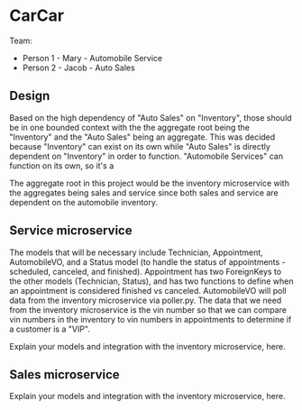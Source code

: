 # CarCar

Team:

* Person 1 - Mary - Automobile Service
* Person 2 - Jacob - Auto Sales

## Design
Based on the high dependency of "Auto Sales" on "Inventory", those should be in one bounded context with the the aggregate root being the "Inventory" and the "Auto Sales" being an aggregate. This was decided because "Inventory" can exist on its own while "Auto Sales" is directly dependent on "Inventory" in order to function. "Automobile Services" can function on its own, so it's a 

The aggregate root in this project would be the inventory microservice with the aggregates being sales and service since both sales and service are dependent on the automobile inventory. 

## Service microservice

The models that will be necessary include Technician, Appointment, AutomobileVO, and a Status model (to handle the status of appointments - scheduled, canceled, and finished). Appointment has two ForeignKeys to the other models (Technician, Status), and has two functions to define when an appointment is considered finished vs canceled. AutomobileVO will poll data from the inventory microservice via poller.py. The data that we need from the inventory microservice is the vin number so that we can compare vin numbers in the inventory to vin numbers in appointments to determine if a customer is a "VIP".

Explain your models and integration with the inventory
microservice, here.

## Sales microservice

Explain your models and integration with the inventory
microservice, here.

